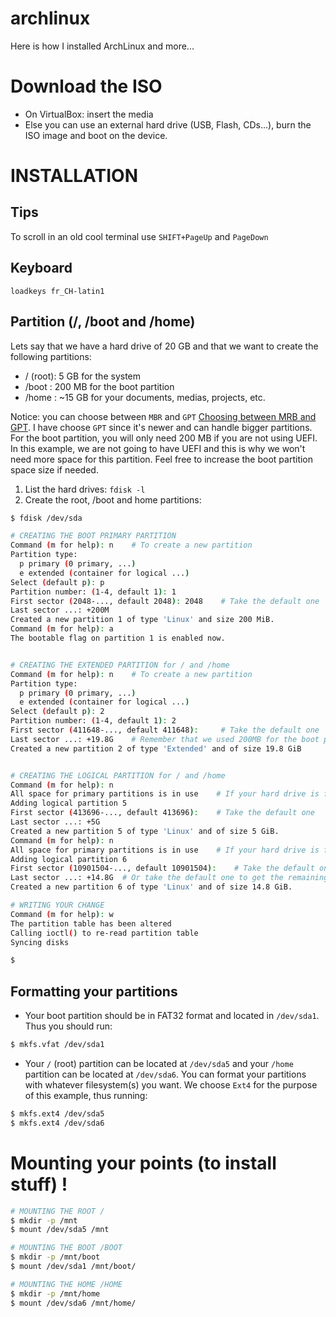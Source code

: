 # archlinux
Here is how I installed ArchLinux and more...

# Download the ISO
- On VirtualBox: insert the media
- Else you can use an external hard drive (USB, Flash, CDs...), burn the ISO image and boot on the device.



# INSTALLATION

## Tips
To scroll in an old cool terminal use `SHIFT+PageUp` and `PageDown`

## Keyboard
`loadkeys fr_CH-latin1` 

## Partition (/, /boot and /home) 
Lets say that we have a hard drive of 20 GB and that we want to create the following partitions:
- / (root): 5 GB for the system
- /boot   : 200 MB for the boot partition
- /home   : ~15 GB for your documents, medias, projects, etc.

Notice: you can choose between `MBR` and `GPT` [Choosing between MRB and GPT](https://wiki.archlinux.org/index.php/partitioning#Choosing_between_GPT_and_MBR). I have choose `GPT` since it's newer and can handle bigger partitions. For the boot partition, you will only need 200 MB if you are not using UEFI. In this example, we are not going to have UEFI and this is why we won't need more space for this partition. Feel free to increase the boot partition space size if needed.


1. List the hard drives: `fdisk -l`
2. Create the root, /boot and home partitions:
```sh
$ fdisk /dev/sda

# CREATING THE BOOT PRIMARY PARTITION 
Command (m for help): n    # To create a new partition
Partition type:
  p primary (0 primary, ...)
  e extended (container for logical ...)
Select (default p): p
Partition number: (1-4, default 1): 1
First sector (2048-..., default 2048): 2048    # Take the default one
Last sector ...: +200M
Created a new partition 1 of type 'Linux' and size 200 MiB.
Command (m for help): a
The bootable flag on partition 1 is enabled now.


# CREATING THE EXTENDED PARTITION for / and /home
Command (m for help): n    # To create a new partition
Partition type:
  p primary (0 primary, ...)
  e extended (container for logical ...)
Select (default p): 2
Partition number: (1-4, default 1): 2
First sector (411648-..., default 411648):     # Take the default one
Last sector ...: +19.8G    # Remember that we used 200MB for the boot partition
Created a new partition 2 of type 'Extended' and of size 19.8 GiB


# CREATING THE LOGICAL PARTITION for / and /home
Command (m for help): n
All space for primary partitions is in use    # If your hard drive is full
Adding logical partition 5
First sector (413696-..., default 413696):    # Take the default one
Last sector ...: +5G
Created a new partition 5 of type 'Linux' and of size 5 GiB.
Command (m for help): n
All space for primary partitions is in use    # If your hard drive is full
Adding logical partition 6
First sector (10901504-..., default 10901504):    # Take the default one
Last sector ...: +14.8G  # Or take the default one to get the remaining space
Created a new partition 6 of type 'Linux' and of size 14.8 GiB.

# WRITING YOUR CHANGE
Command (m for help): w
The partition table has been altered
Calling ioctl() to re-read partition table
Syncing disks

$ 
```

## Formatting your partitions

- Your boot partition should be in FAT32 format and located in `/dev/sda1`. Thus you should run:
```sh
$ mkfs.vfat /dev/sda1
```
- Your `/` (root) partition can be located at `/dev/sda5` and your `/home` partition can be located at `/dev/sda6`. You can format your partitions with whatever filesystem(s) you want. We choose `Ext4` for the purpose of this example, thus running:  
```sh
$ mkfs.ext4 /dev/sda5
$ mkfs.ext4 /dev/sda6
```

# Mounting your points (to install stuff) !
```sh
# MOUNTING THE ROOT /
$ mkdir -p /mnt
$ mount /dev/sda5 /mnt

# MOUNTING THE BOOT /BOOT
$ mkdir -p /mnt/boot
$ mount /dev/sda1 /mnt/boot/

# MOUNTING THE HOME /HOME
$ mkdir -p /mnt/home
$ mount /dev/sda6 /mnt/home/
```
